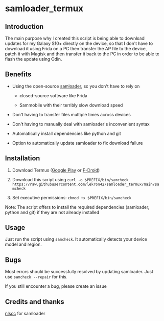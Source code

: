 # samloader_termux

## Introduction

The main purpose why I created this script is being able to download updates for my Galaxy S10+ directly on the device, so that I don't have to download it using Frida on a PC then transfer the AP file to the device, patch it with Magisk and then transfer it back to the PC in order to be able to flash the update using Odin.

## Benefits

- Using the open-source [samloader](https://github.com/nlscc/samloader), so you don't have to rely on

  - closed-source software like Frida

  - Sammobile with their terribly slow download speed

- Don't having to transfer files multiple times across devices

- Don't having to manually deal with samloader's inconvenient syntax

- Automatically install dependencies like python and git

- Option to automatically update samloader to fix download failure

## Installation

1. Download Termux ([Google Play](https://play.google.com/store/apps/details?id=com.termux) or [F-Droid](https://f-droid.org/en/packages/com.termux/))

2. Download this script using `curl -o $PREFIX/bin/samcheck https://raw.githubusercontent.com/lekron42/samloader_termux/main/samcheck`

3. Set executive permissions: `chmod +x $PREFIX/bin/samcheck`

Note: The script offers to install the required dependencies (samloader, python and git) if they are not already installed

## Usage

Just run the script using `samcheck`.
It automatically detects your device model and region.


## Bugs

Most errors should be successfully resolved by updating samloader. Just use `samcheck --repair` for this.

If you still encounter a bug, please create an issue


## Credits and thanks
[nlscc](https://github.com/nlscc) for samloader
